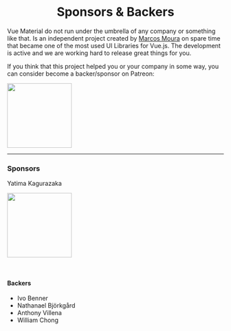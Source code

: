 <h1 align="center">Sponsors &amp; Backers</h1>
<p>Vue Material do not run under the umbrella of any company or something like that. Is an independent project created by <a href="https://www.github.com/marcosmoura" target="_blank">Marcos Moura</a> on spare time that became one of the most used UI Libraries for Vue.js. The development is active and we are working hard to release great things for you.</p>
<p>If you think that this project helped you or your company in some way, you can consider become a backer/sponsor on Patreon:</p>

<p>
  <a href="https://www.patreon.com/marcosmoura" target="_blank">
    <img width="150" src="https://c5.patreon.com/external/logo/become_a_patron_button.png">
  </a>
</p>

<hr>

<h3>Sponsors</h3>

Yatima Kagurazaka
<p>
  <img width="150" src="https://user-images.githubusercontent.com/1357885/30575587-406d25f6-9cd8-11e7-8c73-5d08e956e6f8.png">
</p>

<br>
<h4>Backers</h4>

* Ivo Benner
* Nathanael Björkgård
* Anthony Villena
* William Chong
